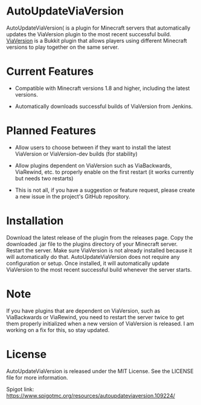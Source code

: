 # AutoUpdateViaVersion
AutoUpdateViaVersion( is a plugin for Minecraft servers that automatically updates the ViaVersion plugin to the most recent successful build. [ViaVersion](https://www.spigotmc.org/resources/viaversion.19254/) is a Bukkit plugin that allows players using different Minecraft versions to play together on the same server.

# Current Features
- Compatible with Minecraft versions 1.8 and higher, including the latest versions.

- Automatically downloads successful builds of ViaVersion from Jenkins.

# Planned Features
- Allow users to choose between if they want to install the latest ViaVersion or ViaVersion-dev builds (for stability)

- Allow plugins dependent on ViaVersion such as ViaBackwards, ViaRewind, etc. to properly enable on the first restart (it works currently but needs two restarts)

- This is not all, if you have a suggestion or feature request, please create a new issue in the project's GitHub repository.

# Installation

Download the latest release of the plugin from the releases page.
Copy the downloaded .jar file to the plugins directory of your Minecraft server.
Restart the server.
Make sure ViaVersion is not already installed because it will automatically do that.
AutoUpdateViaVersion does not require any configuration or setup. Once installed, it will automatically update ViaVersion to the most recent successful build whenever the server starts.

# Note
If you have plugins that are dependent on ViaVersion, such as ViaBackwards or ViaRewind, you need to restart the server twice to get them properly initialized when a new version of ViaVersion is released. I am working on a fix for this, so stay updated.

# License
AutoUpdateViaVersion is released under the MIT License. See the LICENSE file for more information.

Spigot link: https://www.spigotmc.org/resources/autoupdateviaversion.109224/

